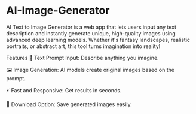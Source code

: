 # AI-Image-Generator
AI Text to Image Generator is a web app that lets users input any text description and instantly generate unique, high-quality images using advanced deep learning models. Whether it's fantasy landscapes, realistic portraits, or abstract art, this tool turns imagination into reality!

 Features
📝 Text Prompt Input: Describe anything you imagine.

🖼️ Image Generation: AI models create original images based on the prompt.

⚡ Fast and Responsive: Get results in seconds.

💾 Download Option: Save generated images easily.
